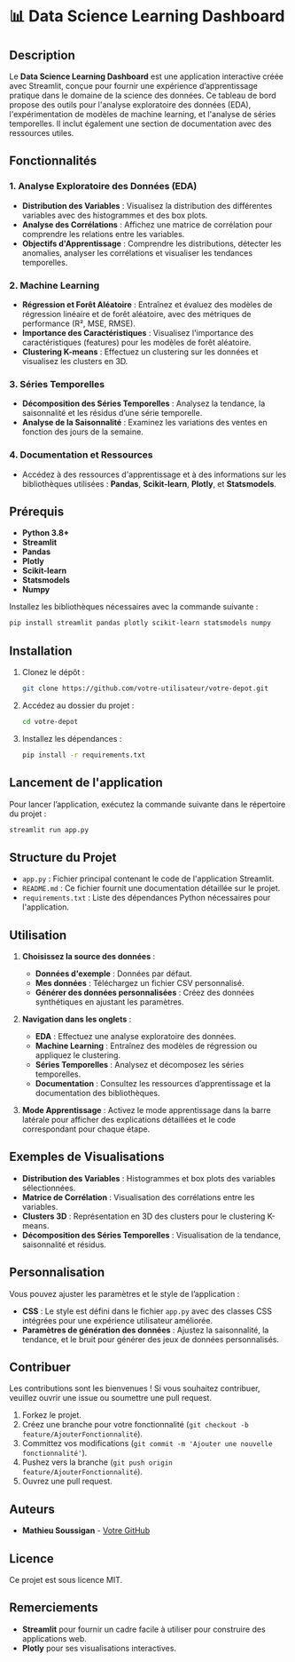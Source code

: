 # 📊 Data Science Learning Dashboard

## Description
Le **Data Science Learning Dashboard** est une application interactive créée avec Streamlit, conçue pour fournir une expérience d’apprentissage pratique dans le domaine de la science des données. Ce tableau de bord propose des outils pour l'analyse exploratoire des données (EDA), l'expérimentation de modèles de machine learning, et l'analyse de séries temporelles. Il inclut également une section de documentation avec des ressources utiles.

## Fonctionnalités
### 1. Analyse Exploratoire des Données (EDA)
- **Distribution des Variables** : Visualisez la distribution des différentes variables avec des histogrammes et des box plots.
- **Analyse des Corrélations** : Affichez une matrice de corrélation pour comprendre les relations entre les variables.
- **Objectifs d'Apprentissage** : Comprendre les distributions, détecter les anomalies, analyser les corrélations et visualiser les tendances temporelles.

### 2. Machine Learning
- **Régression et Forêt Aléatoire** : Entraînez et évaluez des modèles de régression linéaire et de forêt aléatoire, avec des métriques de performance (R², MSE, RMSE).
- **Importance des Caractéristiques** : Visualisez l'importance des caractéristiques (features) pour les modèles de forêt aléatoire.
- **Clustering K-means** : Effectuez un clustering sur les données et visualisez les clusters en 3D.

### 3. Séries Temporelles
- **Décomposition des Séries Temporelles** : Analysez la tendance, la saisonnalité et les résidus d’une série temporelle.
- **Analyse de la Saisonnalité** : Examinez les variations des ventes en fonction des jours de la semaine.

### 4. Documentation et Ressources
- Accédez à des ressources d'apprentissage et à des informations sur les bibliothèques utilisées : **Pandas**, **Scikit-learn**, **Plotly**, et **Statsmodels**.

## Prérequis
- **Python 3.8+**
- **Streamlit**
- **Pandas**
- **Plotly**
- **Scikit-learn**
- **Statsmodels**
- **Numpy**

Installez les bibliothèques nécessaires avec la commande suivante :

```bash
pip install streamlit pandas plotly scikit-learn statsmodels numpy
```

## Installation
1. Clonez le dépôt :
   ```bash
   git clone https://github.com/votre-utilisateur/votre-depot.git
   ```
2. Accédez au dossier du projet :
   ```bash
   cd votre-depot
   ```
3. Installez les dépendances :
   ```bash
   pip install -r requirements.txt
   ```

## Lancement de l'application
Pour lancer l’application, exécutez la commande suivante dans le répertoire du projet :

```bash
streamlit run app.py
```

## Structure du Projet
- `app.py` : Fichier principal contenant le code de l'application Streamlit.
- `README.md` : Ce fichier fournit une documentation détaillée sur le projet.
- `requirements.txt` : Liste des dépendances Python nécessaires pour l'application.

## Utilisation
1. **Choisissez la source des données** :
   - **Données d'exemple** : Données par défaut.
   - **Mes données** : Téléchargez un fichier CSV personnalisé.
   - **Générer des données personnalisées** : Créez des données synthétiques en ajustant les paramètres.

2. **Navigation dans les onglets** :
   - **EDA** : Effectuez une analyse exploratoire des données.
   - **Machine Learning** : Entraînez des modèles de régression ou appliquez le clustering.
   - **Séries Temporelles** : Analysez et décomposez les séries temporelles.
   - **Documentation** : Consultez les ressources d’apprentissage et la documentation des bibliothèques.

3. **Mode Apprentissage** : Activez le mode apprentissage dans la barre latérale pour afficher des explications détaillées et le code correspondant pour chaque étape.

## Exemples de Visualisations
- **Distribution des Variables** : Histogrammes et box plots des variables sélectionnées.
- **Matrice de Corrélation** : Visualisation des corrélations entre les variables.
- **Clusters 3D** : Représentation en 3D des clusters pour le clustering K-means.
- **Décomposition des Séries Temporelles** : Visualisation de la tendance, saisonnalité et résidus.

## Personnalisation
Vous pouvez ajuster les paramètres et le style de l’application :
- **CSS** : Le style est défini dans le fichier `app.py` avec des classes CSS intégrées pour une expérience utilisateur améliorée.
- **Paramètres de génération des données** : Ajustez la saisonnalité, la tendance, et le bruit pour générer des jeux de données personnalisés.

## Contribuer
Les contributions sont les bienvenues ! Si vous souhaitez contribuer, veuillez ouvrir une issue ou soumettre une pull request.

1. Forkez le projet.
2. Créez une branche pour votre fonctionnalité (`git checkout -b feature/AjouterFonctionnalité`).
3. Committez vos modifications (`git commit -m 'Ajouter une nouvelle fonctionnalité'`).
4. Pushez vers la branche (`git push origin feature/AjouterFonctionnalité`).
5. Ouvrez une pull request.

## Auteurs
- **Mathieu Soussigan** - [Votre GitHub](https://github.com/Mathieu-Soussignan)

## Licence
Ce projet est sous licence MIT.

## Remerciements
- **Streamlit** pour fournir un cadre facile à utiliser pour construire des applications web.
- **Plotly** pour ses visualisations interactives.